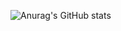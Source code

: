 <!--
You should spend some time monkeying around with this, and possibly even
stand up your own.
  -->
![Anurag's GitHub stats](https://github-readme-stats.vercel.app/api?username=harleypig&show_icons=true&theme=transparent)

